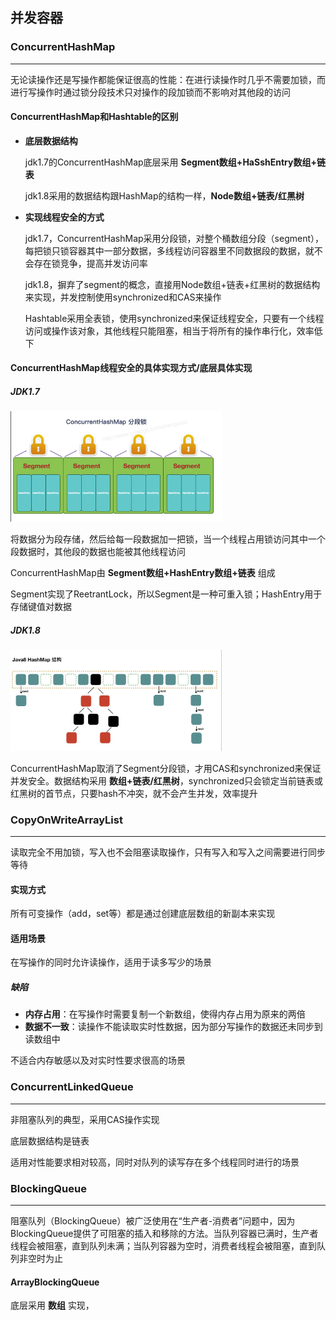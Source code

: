## 并发容器

### ConcurrentHashMap

---

无论读操作还是写操作都能保证很高的性能：在进行读操作时几乎不需要加锁，而进行写操作时通过锁分段技术只对操作的段加锁而不影响对其他段的访问

#### ConcurrentHashMap和Hashtable的区别

* **底层数据结构**

  jdk1.7的ConcurrentHashMap底层采用 **Segment数组+HaSshEntry数组+链表**

  jdk1.8采用的数据结构跟HashMap的结构一样，**Node数组+链表/红黑树**

* **实现线程安全的方式**

  jdk1.7，ConcurrentHashMap采用分段锁，对整个桶数组分段（segment），每把锁只锁容器其中一部分数据，多线程访问容器里不同数据段的数据，就不会存在锁竞争，提高并发访问率

  jdk1.8，摒弃了segment的概念，直接用Node数组+链表+红黑树的数据结构来实现，并发控制使用synchronized和CAS来操作

  Hashtable采用全表锁，使用synchronized来保证线程安全，只要有一个线程访问或操作该对象，其他线程只能阻塞，相当于将所有的操作串行化，效率低下

#### ConcurrentHashMap线程安全的具体实现方式/底层具体实现

##### JDK1.7

<img src="https://raw.githubusercontent.com/whn961227/images/master/data/20200708150849.png" style="zoom: 33%;" />

将数据分为段存储，然后给每一段数据加一把锁，当一个线程占用锁访问其中一个段数据时，其他段的数据也能被其他线程访问

ConcurrentHashMap由 **Segment数组+HashEntry数组+链表** 组成

Segment实现了ReetrantLock，所以Segment是一种可重入锁；HashEntry用于存储键值对数据

##### JDK1.8

<img src="https://raw.githubusercontent.com/whn961227/images/master/data/image-20200708151203675.png" alt="image-20200708151203675" style="zoom: 33%;" />

ConcurrentHashMap取消了Segment分段锁，才用CAS和synchronized来保证并发安全。数据结构采用 **数组+链表/红黑树**，synchronized只会锁定当前链表或红黑树的首节点，只要hash不冲突，就不会产生并发，效率提升



### CopyOnWriteArrayList

---

读取完全不用加锁，写入也不会阻塞读取操作，只有写入和写入之间需要进行同步等待

#### 实现方式

所有可变操作（add，set等）都是通过创建底层数组的新副本来实现

#### 适用场景

在写操作的同时允许读操作，适用于读多写少的场景

##### 缺陷

* **内存占用**：在写操作时需要复制一个新数组，使得内存占用为原来的两倍
* **数据不一致**：读操作不能读取实时性数据，因为部分写操作的数据还未同步到读数组中

不适合内存敏感以及对实时性要求很高的场景



### ConcurrentLinkedQueue

---

非阻塞队列的典型，采用CAS操作实现

底层数据结构是链表

适用对性能要求相对较高，同时对队列的读写存在多个线程同时进行的场景



### BlockingQueue

---

阻塞队列（BlockingQueue）被广泛使用在“生产者-消费者”问题中，因为BlockingQueue提供了可阻塞的插入和移除的方法。当队列容器已满时，生产者线程会被阻塞，直到队列未满；当队列容器为空时，消费者线程会被阻塞，直到队列非空时为止

#### ArrayBlockingQueue

底层采用 **数组** 实现，